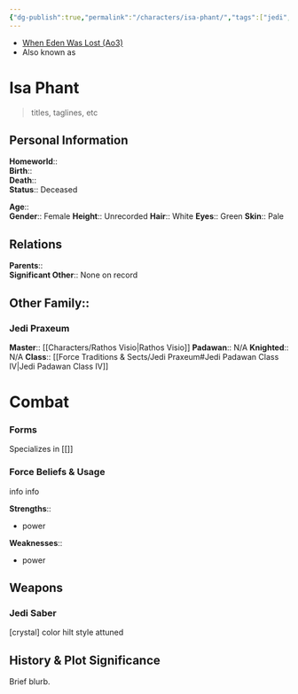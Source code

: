 ```yaml
---
{"dg-publish":true,"permalink":"/characters/isa-phant/","tags":["jedi","jedipraxeum","jedipadawan","newjediorder","formi","classiv","forcesensitive"],"noteIcon":"saber1"}
---
```


- [When Eden Was Lost (Ao3)](https://archiveofourown.org/works/19334440)
- Also known as 
# Isa Phant
>titles, taglines, etc

## Personal Information

**Homeworld**::  
**Birth**::   
**Death**::   
**Status**::  Deceased

**Age**::  
**Gender**::  Female 
**Height**::  Unrecorded 
**Hair**::  White 
**Eyes**::  Green 
**Skin**::  Pale 

## Relations

**Parents**::  
**Significant Other**::  None on record

**Other Family**::
- 

### Jedi Praxeum

**Master**::  [[Characters/Rathos Visio\|Rathos Visio]] 
**Padawan**::  N/A
**Knighted**::  N/A
**Class**::  [[Force Traditions & Sects/Jedi Praxeum#Jedi Padawan Class IV\|Jedi Padawan Class IV]]

# Combat

### Forms

Specializes in [[]] 

### Force Beliefs & Usage

info info 

**Strengths**::
- power

**Weaknesses**::
- power

## Weapons

### Jedi Saber

[crystal] color hilt style attuned

## History & Plot Significance

Brief blurb.